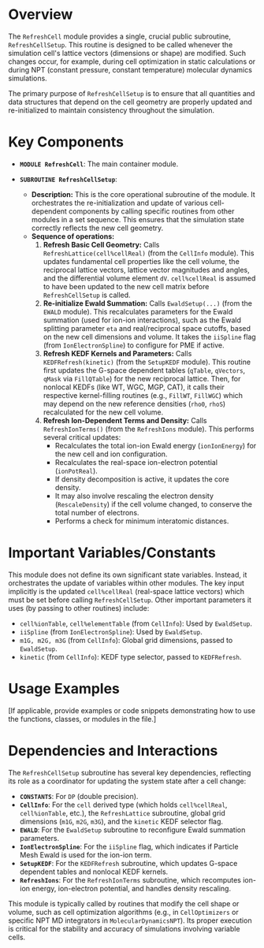 # Overview

The `RefreshCell` module provides a single, crucial public subroutine, `RefreshCellSetup`. This routine is designed to be called whenever the simulation cell's lattice vectors (dimensions or shape) are modified. Such changes occur, for example, during cell optimization in static calculations or during NPT (constant pressure, constant temperature) molecular dynamics simulations.

The primary purpose of `RefreshCellSetup` is to ensure that all quantities and data structures that depend on the cell geometry are properly updated and re-initialized to maintain consistency throughout the simulation.

# Key Components

- **`MODULE RefreshCell`**: The main container module.

- **`SUBROUTINE RefreshCellSetup`**:
  - **Description:** This is the core operational subroutine of the module. It orchestrates the re-initialization and update of various cell-dependent components by calling specific routines from other modules in a set sequence. This ensures that the simulation state correctly reflects the new cell geometry.
  - **Sequence of operations:**
    1.  **Refresh Basic Cell Geometry:** Calls `RefreshLattice(cell%cellReal)` (from the `CellInfo` module). This updates fundamental cell properties like the cell volume, the reciprocal lattice vectors, lattice vector magnitudes and angles, and the differential volume element `dV`. `cell%cellReal` is assumed to have been updated to the new cell matrix before `RefreshCellSetup` is called.
    2.  **Re-initialize Ewald Summation:** Calls `EwaldSetup(...)` (from the `EWALD` module). This recalculates parameters for the Ewald summation (used for ion-ion interactions), such as the Ewald splitting parameter `eta` and real/reciprocal space cutoffs, based on the new cell dimensions and volume. It takes the `iiSpline` flag (from `IonElectronSpline`) to configure for PME if active.
    3.  **Refresh KEDF Kernels and Parameters:** Calls `KEDFRefresh(kinetic)` (from the `SetupKEDF` module). This routine first updates the G-space dependent tables (`qTable`, `qVectors`, `qMask` via `FillQTable`) for the new reciprocal lattice. Then, for nonlocal KEDFs (like WT, WGC, MGP, CAT), it calls their respective kernel-filling routines (e.g., `FillWT`, `FillWGC`) which may depend on the new reference densities (`rho0`, `rhoS`) recalculated for the new cell volume.
    4.  **Refresh Ion-Dependent Terms and Density:** Calls `RefreshIonTerms()` (from the `RefreshIons` module). This performs several critical updates:
        - Recalculates the total ion-ion Ewald energy (`ionIonEnergy`) for the new cell and ion configuration.
        - Recalculates the real-space ion-electron potential (`ionPotReal`).
        - If density decomposition is active, it updates the core density.
        - It may also involve rescaling the electron density (`RescaleDensity`) if the cell volume changed, to conserve the total number of electrons.
        - Performs a check for minimum interatomic distances.

# Important Variables/Constants

This module does not define its own significant state variables. Instead, it orchestrates the update of variables within other modules. The key input implicitly is the updated `cell%cellReal` (real-space lattice vectors) which must be set before calling `RefreshCellSetup`. Other important parameters it uses (by passing to other routines) include:
- `cell%ionTable`, `cell%elementTable` (from `CellInfo`): Used by `EwaldSetup`.
- `iiSpline` (from `IonElectronSpline`): Used by `EwaldSetup`.
- `m1G, m2G, m3G` (from `CellInfo`): Global grid dimensions, passed to `EwaldSetup`.
- `kinetic` (from `CellInfo`): KEDF type selector, passed to `KEDFRefresh`.

# Usage Examples

[If applicable, provide examples or code snippets demonstrating how to use the functions, classes, or modules in the file.]

# Dependencies and Interactions

The `RefreshCellSetup` subroutine has several key dependencies, reflecting its role as a coordinator for updating the system state after a cell change:

- **`CONSTANTS`**: For `DP` (double precision).
- **`CellInfo`**: For the `cell` derived type (which holds `cell%cellReal`, `cell%ionTable`, etc.), the `RefreshLattice` subroutine, global grid dimensions (`m1G`, `m2G`, `m3G`), and the `kinetic` KEDF selector flag.
- **`EWALD`**: For the `EwaldSetup` subroutine to reconfigure Ewald summation parameters.
- **`IonElectronSpline`**: For the `iiSpline` flag, which indicates if Particle Mesh Ewald is used for the ion-ion term.
- **`SetupKEDF`**: For the `KEDFRefresh` subroutine, which updates G-space dependent tables and nonlocal KEDF kernels.
- **`RefreshIons`**: For the `RefreshIonTerms` subroutine, which recomputes ion-ion energy, ion-electron potential, and handles density rescaling.

This module is typically called by routines that modify the cell shape or volume, such as cell optimization algorithms (e.g., in `CellOptimizers` or specific NPT MD integrators in `MolecularDynamicsNPT`). Its proper execution is critical for the stability and accuracy of simulations involving variable cells.
